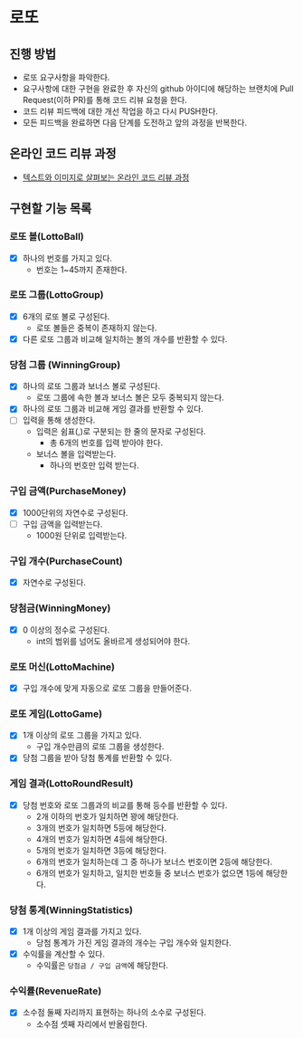# 로또

## 진행 방법

* 로또 요구사항을 파악한다.
* 요구사항에 대한 구현을 완료한 후 자신의 github 아이디에 해당하는 브랜치에 Pull Request(이하 PR)를 통해 코드 리뷰 요청을 한다.
* 코드 리뷰 피드백에 대한 개선 작업을 하고 다시 PUSH한다.
* 모든 피드백을 완료하면 다음 단계를 도전하고 앞의 과정을 반복한다.

## 온라인 코드 리뷰 과정

* [텍스트와 이미지로 살펴보는 온라인 코드 리뷰 과정](https://github.com/next-step/nextstep-docs/tree/master/codereview)

## 구현할 기능 목록

### 로또 볼(LottoBall)

- [x] 하나의 번호를 가지고 있다.
  - 번호는 1~45까지 존재한다.

### 로또 그룹(LottoGroup)

- [x] 6개의 로또 볼로 구성된다.
  - 로또 볼들은 중복이 존재하지 않는다.
- [x] 다른 로또 그룹과 비교해 일치하는 볼의 개수를 반환할 수 있다.

### 당첨 그룹 (WinningGroup)

- [x] 하나의 로또 그룹과 보너스 볼로 구성된다.
  - 로또 그룹에 속한 볼과 보너스 볼은 모두 중복되지 않는다.
- [x] 하나의 로또 그룹과 비교해 게임 결과를 반환할 수 있다.
- [ ] 입력을 통해 생성한다.
  - 입력은 쉼표(,)로 구분되는 한 줄의 문자로 구성된다.
    - 총 6개의 번호를 입력 받아야 한다.
  - 보너스 볼을 입력받는다.
    - 하나의 번호만 입력 받는다.

### 구입 금액(PurchaseMoney)

- [x] 1000단위의 자연수로 구성된다.
- [ ] 구입 금액을 입력받는다.
  - 1000원 단위로 입력받는다.

### 구입 개수(PurchaseCount)

- [x] 자연수로 구성된다.

### 당첨금(WinningMoney)

- [x] 0 이상의 정수로 구성된다.
  - int의 범위를 넘어도 올바르게 생성되어야 한다.

### 로또 머신(LottoMachine)

- [x] 구입 개수에 맞게 자동으로 로또 그룹을 만들어준다.

### 로또 게임(LottoGame)

- [x] 1개 이상의 로또 그룹을 가지고 있다.
  - 구입 개수만큼의 로또 그룹을 생성한다.
- [x] 당첨 그룹을 받아 당첨 통계를 반환할 수 있다.

### 게임 결과(LottoRoundResult)

- [x] 당첨 번호와 로또 그룹과의 비교를 통해 등수를 반환할 수 있다.
  - 2개 이하의 번호가 일치하면 꽝에 해당한다.
  - 3개의 번호가 일치하면 5등에 해당한다.
  - 4개의 번호가 일치하면 4등에 해당한다.
  - 5개의 번호가 일치하면 3등에 해당한다.
  - 6개의 번호가 일치하는데 그 중 하나가 보너스 번호이면 2등에 해당한다.
  - 6개의 번호가 일치하고, 일치한 번호들 중 보너스 번호가 없으면 1등에 해당한다.

### 당첨 통계(WinningStatistics)

- [x] 1개 이상의 게임 결과를 가지고 있다.
  - 당첨 통계가 가진 게임 결과의 개수는 구입 개수와 일치한다.
- [x] 수익률을 계산할 수 있다.
  - 수익률은 `당첨금 / 구입 금액`에 해당한다.

### 수익률(RevenueRate)

- [x] 소수점 둘째 자리까지 표현하는 하나의 소수로 구성된다.
  - 소수점 셋째 자리에서 반올림한다.
